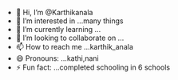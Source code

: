- 👋 Hi, I’m @Karthikanala
- 👀 I’m interested in ...many things
- 🌱 I’m currently learning ...
- 💞️ I’m looking to collaborate on ...
- 📫 How to reach me ...karthik_anala
- 😄 Pronouns: ...kathi,nani
- ⚡ Fun fact: ...completed schooling in 6 schools

<!---
Karthikanala/Karthikanala is a ✨ special ✨ repository because its `README.md` (this file) appears on your GitHub profile.
You can click the Preview link to take a look at your changes.
--->
